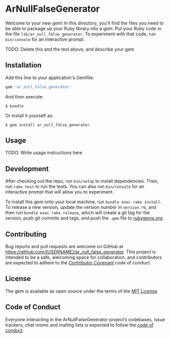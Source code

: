 # ArNullFalseGenerator

Welcome to your new gem! In this directory, you'll find the files you need to be able to package up your Ruby library into a gem. Put your Ruby code in the file `lib/ar_null_false_generator`. To experiment with that code, run `bin/console` for an interactive prompt.

TODO: Delete this and the text above, and describe your gem

## Installation

Add this line to your application's Gemfile:

```ruby
gem 'ar_null_false_generator'
```

And then execute:

    $ bundle

Or install it yourself as:

    $ gem install ar_null_false_generator

## Usage

TODO: Write usage instructions here

## Development

After checking out the repo, run `bin/setup` to install dependencies. Then, run `rake test` to run the tests. You can also run `bin/console` for an interactive prompt that will allow you to experiment.

To install this gem onto your local machine, run `bundle exec rake install`. To release a new version, update the version number in `version.rb`, and then run `bundle exec rake release`, which will create a git tag for the version, push git commits and tags, and push the `.gem` file to [rubygems.org](https://rubygems.org).

## Contributing

Bug reports and pull requests are welcome on GitHub at https://github.com/[USERNAME]/ar_null_false_generator. This project is intended to be a safe, welcoming space for collaboration, and contributors are expected to adhere to the [Contributor Covenant](http://contributor-covenant.org) code of conduct.

## License

The gem is available as open source under the terms of the [MIT License](https://opensource.org/licenses/MIT).

## Code of Conduct

Everyone interacting in the ArNullFalseGenerator project’s codebases, issue trackers, chat rooms and mailing lists is expected to follow the [code of conduct](https://github.com/[USERNAME]/ar_null_false_generator/blob/master/CODE_OF_CONDUCT.md).
